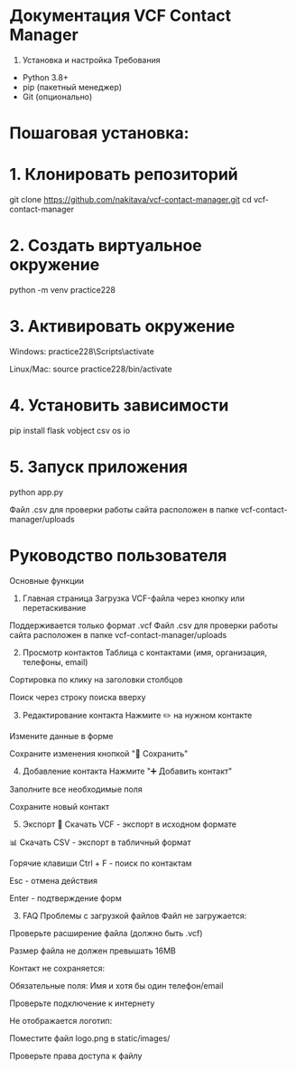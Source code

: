 # Документация VCF Contact Manager
1. Установка и настройка
Требования
- Python 3.8+
- pip (пакетный менеджер)
- Git (опционально)



# Пошаговая установка:

# 1. Клонировать репозиторий
git clone https://github.com/nakitava/vcf-contact-manager.git
cd vcf-contact-manager

# 2. Создать виртуальное окружение
python -m venv practice228

# 3. Активировать окружение
 Windows:
practice228\Scripts\activate

 Linux/Mac:
source practice228/bin/activate

# 4. Установить зависимости
pip install flask vobject csv os io

# 5. Запуск приложения
python app.py

Файл .csv для проверки работы сайта расположен в папке vcf-contact-manager/uploads 

# Руководство пользователя
Основные функции
1. Главная страница
Загрузка VCF-файла через кнопку или перетаскивание

Поддерживается только формат .vcf
Файл .csv для проверки работы сайта расположен в папке vcf-contact-manager/uploads 

2. Просмотр контактов
Таблица с контактами (имя, организация, телефоны, email)

Сортировка по клику на заголовки столбцов

Поиск через строку поиска вверху

3. Редактирование контакта
Нажмите ✏️ на нужном контакте

Измените данные в форме

Сохраните изменения кнопкой "💾 Сохранить"

4. Добавление контакта
Нажмите "➕ Добавить контакт"

Заполните все необходимые поля

Сохраните новый контакт

5. Экспорт
💾 Скачать VCF - экспорт в исходном формате

📊 Скачать CSV - экспорт в табличный формат

Горячие клавиши
Ctrl + F - поиск по контактам

Esc - отмена действия

Enter - подтверждение форм

3. FAQ
Проблемы с загрузкой файлов
Файл не загружается:

Проверьте расширение файла (должно быть .vcf)

Размер файла не должен превышать 16MB

Контакт не сохраняется:

Обязательные поля: Имя и хотя бы один телефон/email

Проверьте подключение к интернету

Не отображается логотип:

Поместите файл logo.png в static/images/

Проверьте права доступа к файлу
